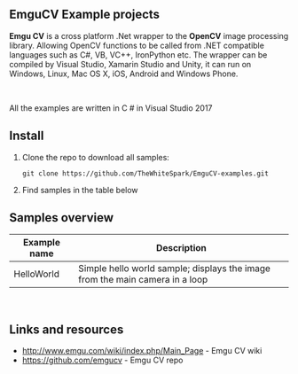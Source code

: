 ## EmguCV Example projects

**Emgu CV** is a cross platform .Net wrapper to the **OpenCV** image processing library. Allowing OpenCV functions to be called from .NET compatible languages such as C#, VB, VC++, IronPython etc. The wrapper can be compiled by Visual Studio, Xamarin Studio and Unity, it can run on Windows, Linux, Mac OS X, iOS, Android and Windows Phone.

<br>

All the examples are written in C # in Visual Studio 2017

## Install
1.  Clone the repo to download all samples:

    `git clone https://github.com/TheWhiteSpark/EmguCV-examples.git`
    
2.  Find samples in the table below

## Samples overview

|Example name|Description|
|--|--|
|HelloWorld|Simple hello world sample; displays the image from the main camera in a loop|


<br>

## Links and resources

 - http://www.emgu.com/wiki/index.php/Main_Page - Emgu CV wiki
 - https://github.com/emgucv - Emgu CV repo

<br>
